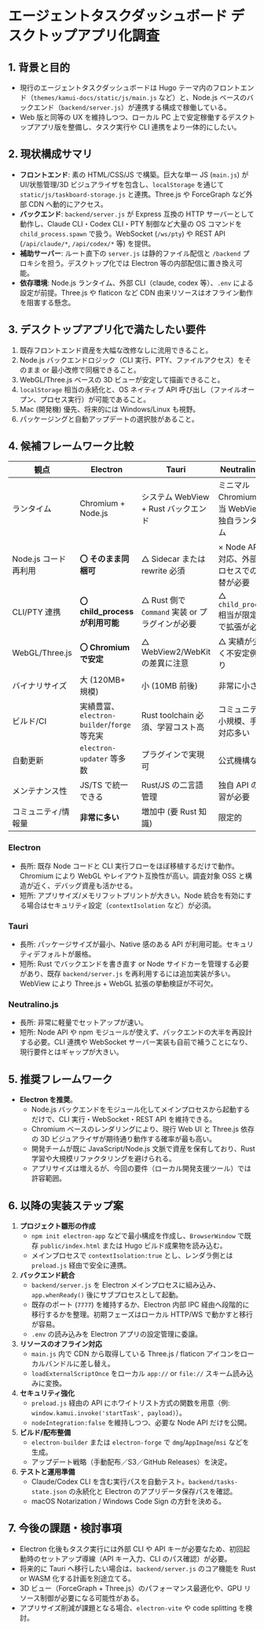 # エージェントタスクダッシュボード デスクトップアプリ化調査

## 1. 背景と目的
- 現行のエージェントタスクダッシュボードは Hugo テーマ内のフロントエンド（`themes/kamui-docs/static/js/main.js` など）と、Node.js ベースのバックエンド（`backend/server.js`）が連携する構成で稼働している。
- Web 版と同等の UX を維持しつつ、ローカル PC 上で安定稼働するデスクトップアプリ版を整備し、タスク実行や CLI 連携をより一体的にしたい。

## 2. 現状構成サマリ
- **フロントエンド**: 素の HTML/CSS/JS で構築。巨大な単一 JS (`main.js`) が UI/状態管理/3D ビジュアライザを包含し、`localStorage` を通じて `static/js/taskboard-storage.js` と連携。Three.js や ForceGraph など外部 CDN へ動的にアクセス。
- **バックエンド**: `backend/server.js` が Express 互換の HTTP サーバーとして動作し、Claude CLI・Codex CLI・PTY 制御など大量の OS コマンドを `child_process.spawn` で扱う。WebSocket (`/ws/pty`) や REST API (`/api/claude/*`, `/api/codex/*` 等) を提供。
- **補助サーバー**: ルート直下の `server.js` は静的ファイル配信と `/backend` プロキシを担う。デスクトップ化では Electron 等の内部配信に置き換え可能。
- **依存環境**: Node.js ランタイム、外部 CLI（claude, codex 等）、`.env` による設定が前提。Three.js や flaticon など CDN 由来リソースはオフライン動作を阻害する懸念。

## 3. デスクトップアプリ化で満たしたい要件
1. 既存フロントエンド資産を大幅な改修なしに流用できること。
2. Node.js バックエンドロジック（CLI 実行、PTY、ファイルアクセス）をそのまま or 最小改修で同梱できること。
3. WebGL/Three.js ベースの 3D ビューが安定して描画できること。
4. `localStorage` 相当の永続化と、OS ネイティブ API 呼び出し（ファイルオープン、プロセス実行）が可能であること。
5. Mac (開発機) 優先、将来的には Windows/Linux も視野。
6. パッケージングと自動アップデートの選択肢があること。

## 4. 候補フレームワーク比較
| 観点 | Electron | Tauri | Neutralino.js |
| --- | --- | --- | --- |
| ランタイム | Chromium + Node.js | システム WebView + Rust バックエンド | ミニマル Chromium 相当 WebView + 独自ランタイム |
| Node.js コード再利用 | **〇 そのまま同梱可** | △ Sidecar または rewrite 必須 | × Node API 非対応、外部プロセスでの代替が必要 |
| CLI/PTY 連携 | **〇 child_process が利用可能** | △ Rust 側で `Command` 実装 or プラグインが必要 | △ `child_process` 相当が限定的で拡張が必要 |
| WebGL/Three.js | **〇 Chromium で安定** | △ WebView2/WebKit の差異に注意 | △ 実績が少なく不安定例あり |
| バイナリサイズ | 大 (120MB+ 規模) | 小 (10MB 前後) | 非常に小さい |
| ビルド/CI | 実績豊富、`electron-builder`/`forge` 等充実 | Rust toolchain 必須、学習コスト高 | コミュニティ小規模、手動対応多い |
| 自動更新 | `electron-updater` 等多数 | プラグインで実現可 | 公式機構なし |
| メンテナンス性 | JS/TS で統一できる | Rust/JS の二言語管理 | 独自 API の学習が必要 |
| コミュニティ/情報量 | **非常に多い** | 増加中 (要 Rust 知識) | 限定的 |

### Electron
- 長所: 既存 Node コードと CLI 実行フローをほぼ移植するだけで動作。Chromium により WebGL やレイアウト互換性が高い。調査対象 OSS と構造が近く、デバッグ資産も活かせる。
- 短所: アプリサイズ/メモリフットプリントが大きい。Node 統合を有効にする場合はセキュリティ設定（`contextIsolation` など）が必須。

### Tauri
- 長所: パッケージサイズが最小、Native 感のある API が利用可能。セキュリティデフォルトが厳格。
- 短所: Rust でバックエンドを書き直す or Node サイドカーを管理する必要があり、既存 `backend/server.js` を再利用するには追加実装が多い。WebView により Three.js + WebGL 拡張の挙動検証が不可欠。

### Neutralino.js
- 長所: 非常に軽量でセットアップが速い。
- 短所: Node API や npm モジュールが使えず、バックエンドの大半を再設計する必要。CLI 連携や WebSocket サーバー実装も自前で補うことになり、現行要件とはギャップが大きい。

## 5. 推奨フレームワーク
- **Electron を推奨**。
  - Node.js バックエンドをモジュール化してメインプロセスから起動するだけで、CLI 実行・WebSocket・REST API を維持できる。
  - Chromium ベースのレンダリングにより、現行 Web UI と Three.js 依存の 3D ビジュアライザが期待通り動作する確率が最も高い。
  - 開発チームが既に JavaScript/Node.js 文脈で資産を保有しており、Rust 学習や大規模リファクタリングを避けられる。
  - アプリサイズは増えるが、今回の要件（ローカル開発支援ツール）では許容範囲。

## 6. 以降の実装ステップ案
1. **プロジェクト雛形の作成**
   - `npm init electron-app` などで最小構成を作成し、`BrowserWindow` で既存 `public/index.html` または Hugo ビルド成果物を読み込む。
   - メインプロセスで `contextIsolation:true` とし、レンダラ側とは `preload.js` 経由で安全に連携。
2. **バックエンド統合**
   - `backend/server.js` を Electron メインプロセスに組み込み、`app.whenReady()` 後にサブプロセスとして起動。
   - 既存のポート (`7777`) を維持するか、Electron 内部 IPC 経由へ段階的に移行するかを整理。初期フェーズはローカル HTTP/WS で動かすと移行が容易。
   - `.env` の読み込みを Electron アプリの設定管理に委譲。
3. **リソースのオフライン対応**
   - `main.js` 内で CDN から取得している Three.js / flaticon アイコンをローカルバンドルに差し替え。
   - `loadExternalScriptOnce` をローカル `app://` or `file://` スキーム読み込みに変換。
4. **セキュリティ強化**
   - `preload.js` 経由の API にホワイトリスト方式の関数を用意（例: `window.kamui.invoke('startTask', payload)`）。
   - `nodeIntegration:false` を維持しつつ、必要な Node API だけを公開。
5. **ビルド/配布整備**
   - `electron-builder` または `electron-forge` で `dmg`/`AppImage`/`msi` などを生成。
   - アップデート戦略（手動配布／S3／GitHub Releases）を決定。
6. **テストと運用準備**
   - Claude/Codex CLI を含む実行パスを自動テスト。`backend/tasks-state.json` の永続化と Electron のアプリデータ保存パスを確認。
   - macOS Notarization / Windows Code Sign の方針を決める。

## 7. 今後の課題・検討事項
- Electron 化後もタスク実行には外部 CLI や API キーが必要なため、初回起動時のセットアップ導線（API キー入力、CLI のパス確認）が必要。
- 将来的に Tauri へ移行したい場合は、`backend/server.js` のコア機能を Rust or WASM 化する計画を別途立てる。
- 3D ビュー（ForceGraph + Three.js）のパフォーマンス最適化や、GPU リソース制御が必要になる可能性がある。
- アプリサイズ削減が課題となる場合、`electron-vite` や code splitting を検討。
